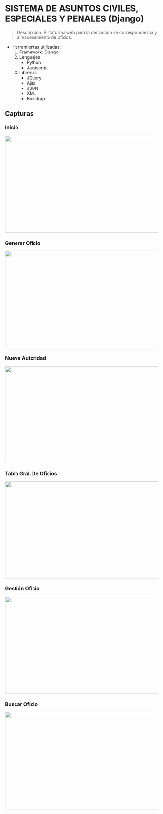 # SISTEMA DE ASUNTOS CIVILES, ESPECIALES Y PENALES (Django)
> Descripción: Plataforma web para la derivación de correspondencia y almacenamiento de oficios.
- Herramientas utilizadas:
  1. Framework: Django
  2. Lenguajes
        * Python
        * Javascript
  3. Librerias
        * JQuery
        * Ajax
        * JSON
        * XML
        * Boostrap

## Capturas

### Inicio
<p align="center">
  <img width="620" height="320" src="https://res.cloudinary.com/hup2qfvwn/image/upload/v1551076498/images/sacep/1.png">
</p>

### Generar Oficio
<p align="center">
  <img width="620" height="320" src="https://res.cloudinary.com/hup2qfvwn/image/upload/v1551076498/images/sacep/3.png">
</p>

### Nueva Autoridad
<p align="center">
  <img width="620" height="320" src="https://res.cloudinary.com/hup2qfvwn/image/upload/v1551076498/images/sacep/4.png">
</p>

### Tabla Gral. De Oficios
<p align="center">
  <img width="620" height="320" src="https://res.cloudinary.com/hup2qfvwn/image/upload/v1551076693/images/sacep/sss.png">
</p>

### Gestión Oficio
<p align="center">
  <img width="620" height="320" src="https://res.cloudinary.com/hup2qfvwn/image/upload/v1551076498/images/sacep/9.png">
</p>

### Buscar Oficio
<p align="center">
  <img width="620" height="320" src="https://res.cloudinary.com/hup2qfvwn/image/upload/v1551076693/images/sacep/sss1.png">
</p>















